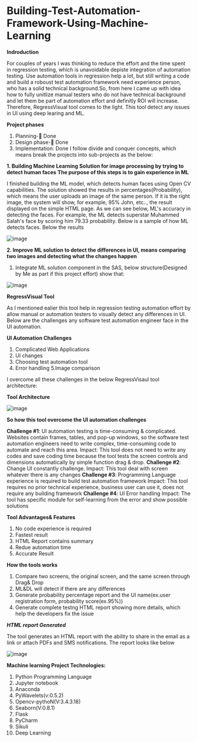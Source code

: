 # Building-Test-Automation-Framework-Using-Machine-Learning

**Indroduction**

For couples of years I was thinking to reduce the effort and the time spent in regression testing, which is unavoidable depiste integration of automation testing. Use automation tools in regression help a lot, but still writing a code and build a roboust test automation framework need experience person, who has a solid technical background.So, from here I came up with idea how to fully unitlize manual testers who do not have technical background and let them be part of automation effort and definitly ROI will increase. Therefore, RegressVisual tool comes to the light. This tool detect any issues in UI using deep learing and ML.

**Project phases**

1.	Planning- Done
2.	Design phase- Done
3.	Implementation: Done
I follow divide and conquer concepts, which means break the projects into sub-projects as the below:

  **1. Building Machine Learning Solution for image processing by trying to detect human faces** 
    **The purpose of this steps is to gain experience in ML**

I finished building the ML model, which detects human faces using Open CV capabilities. The solution showed the results in percentages(Probability), which means the user uploads an image of the same person. If it is the right image, the system will show, for example, 95% John, etc.., the result displayed on the simple HTML page. As we can see below, ML's accuracy in detecting the faces. For example, the ML detects superstar Muhammed Salah's face by scoring him 79.33 probability. Below is a sample of how ML detects faces. Below the results 

![image](https://user-images.githubusercontent.com/73906550/145156222-21200402-d5bd-478b-9898-e6616195b867.png)

**2. Improve ML solution to detect the differences in UI, means comparing two images and detecting what the changes happen**

 1. Integrate ML solution component in the SAS, below structure(Designed by Me as part if this project effort) show that:
 
 ![image](https://user-images.githubusercontent.com/73906550/139382494-58696789-ce51-4ba4-8dfb-c021622c715b.png)


**RegressVisual Tool**

As I mentioned ealier this tool help in regression testing automation effort by allow manual or automation testers to visually detect any differences in UI. Below are the challenges any software test automation engineer face in the UI automation.

**UI Automation Challenges**
1. Complicated Web Applications
2. UI changes
3. Choosing test automation tool
4. Error handling
5.Image comparison

I overcome all these challenges in the below RegressVisaul tool architecture:

**Tool Architecture**

![image](https://user-images.githubusercontent.com/73906550/140051684-fc834caf-803f-45e3-8e59-6e574f17eab3.png)

**So how this tool overcome the UI automation challenges**

**Challenge #1**: UI automation testing is time-consuming & complicated. Websites contain frames, tables, and pop-up
windows, so the software test automation engineers need to write complex, time-consuming code to automate and
reach this area.
Impact: This tool does not need to write any codes and save coding time because the tool tests the screen controls and
dimensions automatically by simple function drag & drop.
**Challenge #2**: Change UI constantly challenge.
Impact: This tool deal with screen whatever there is any changes
**Challenge #3**: Programming Language experience is required to build test automation framework
Impact: This tool requires no prior technical experience, business user can use it, does not require any building
framework
**Challenge #4**: UI Error handling
Impact: The tool has specific module for self-learning from the error and show possible solutions

**Tool Advantages& Features**
1. No code experience is required
2. Fastest result
3. HTML Report contains summary 
4. Redue automation time
5. Accurate Result


**How the tools works**

1. Compare two screens, the original screen, and the same screen  through Drag& Drop
2. ML&DL will detect if there are any differences 
3. Generate probability percentage report and the UI name(ex.user registration form, probability score(ex.95%))
4. Generate complete testng HTML report showing more details, which help the developers fix the issue


***HTML report Generated***

The tool generates an HTML report with the ability to share in the email as a link or attach PDFs and SMS notifications.
The report looks like below

![image](https://user-images.githubusercontent.com/73906550/190888637-9113e7b2-b4b7-472e-acd0-c1c4c827d7be.png)



**Machine learning Project Technologies:**

1. Python Programming Language
2. Jupyter notebook
3. Anaconda
4. PyWavelets(v:0.5.2)
5. Opencv-pythoN(V:3.4.3.18)
6. Seaborn(V:0.8.1)
7. Flask
8. PyCharm
9. Sikuli
10. Deep Learning













